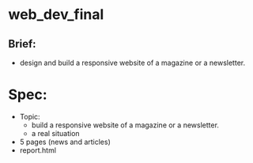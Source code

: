 # web_dev_final

## Brief:
  - design and build a responsive website of a magazine or a newsletter.
# Spec:
  - Topic: 
    - build a responsive website of a magazine or a newsletter.
    - a real situation
  - 5 pages (news and articles)
  - report.html
